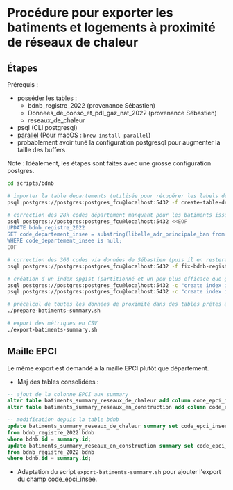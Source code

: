 # Procédure pour exporter les batiments et logements à proximité de réseaux de chaleur

## Étapes

Prérequis :
- posséder les tables :
  - bdnb_registre_2022 (provenance Sébastien)
  - Donnees_de_conso_et_pdl_gaz_nat_2022 (provenance Sébastien)
  - reseaux_de_chaleur
- psql (CLI postgresql)
- [parallel](https://www.gnu.org/software/parallel/) (Pour macOS : `brew install parallel`)
- probablement avoir tuné la configuration postgresql pour augmenter la taille des buffers

Note : Idéalement, les étapes sont faites avec une grosse configuration postgres.

```sh
cd scripts/bdnb

# importer la table departements (utilisée pour récupérer les labels des départements et régions)
psql postgres://postgres:postgres_fcu@localhost:5432 -f create-table-departements.sql

# correction des 28k codes département manquant pour les batiments issus du registre
psql postgres://postgres:postgres_fcu@localhost:5432 <<EOF
UPDATE bdnb_registre_2022
SET code_departement_insee = substring(libelle_adr_principale_ban from '(\d{2})\d{2,3}')
WHERE code_departement_insee is null;
EOF

# correction des 360 codes via données de Sébastien (puis il en restera que 4)
psql postgres://postgres:postgres_fcu@localhost:5432 -f fix-bdnb-registre-sans-code-departement.sql

# création d'un index spgist (partitionné et un peu plus efficace que gist) sur la geom des réseaux
psql postgres://postgres:postgres_fcu@localhost:5432 -c "create index if not exists reseaux_de_chaleur_geom_spidx on reseaux_de_chaleur using spgist(geom);"
psql postgres://postgres:postgres_fcu@localhost:5432 -c "create index if not exists zones_et_reseaux_en_construction_geom_spidx on zones_et_reseaux_en_construction using spgist(geom);"

# précalcul de toutes les données de proximité dans des tables prêtes à être exploitées
./prepare-batiments-summary.sh

# export des métriques en CSV
./export-batiments-summary.sh
```


## Maille EPCI

Le même export est demandé à la maille EPCI plutôt que département.

- Maj des tables consolidées :
```sql
-- ajout de la colonne EPCI aux summary
alter table batiments_summary_reseaux_de_chaleur add column code_epci_insee varchar;
alter table batiments_summary_reseaux_en_construction add column code_epci_insee varchar;

-- modification depuis la table bdnb
update batiments_summary_reseaux_de_chaleur summary set code_epci_insee = bdnb.code_epci_insee
from bdnb_registre_2022 bdnb
where bdnb.id = summary.id;
update batiments_summary_reseaux_en_construction summary set code_epci_insee = bdnb.code_epci_insee
from bdnb_registre_2022 bdnb
where bdnb.id = summary.id;
```

- Adaptation du script `export-batiments-summary.sh` pour ajouter l'export du champ code_epci_insee.
